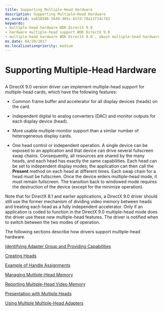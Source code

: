 ```yaml
---
title: Supporting Multiple-Head Hardware
description: Supporting Multiple-Head Hardware
ms.assetid: ea618586-3649-405c-b1fd-78a11f14c742
keywords:
- multiple-head hardware WDK DirectX 9.0
- hardware multiple-head support WDK DirectX 9.0
- multiple-head hardware WDK DirectX 9.0 , about multiple-head hardware
ms.date: 04/20/2017
ms.localizationpriority: medium
---
```


# Supporting Multiple-Head Hardware


## <span id="ddk_supporting_multiple_head_hardware_gg"></span><span id="DDK_SUPPORTING_MULTIPLE_HEAD_HARDWARE_GG"></span>


A DirectX 9.0 version driver can implement multiple-head support for multiple-head cards, which have the following features:

-   Common frame buffer and accelerator for all display devices (heads) on the card.

-   Independent digital to analog converters (DAC) and monitor outputs for each display device (head).

-   More usable multiple-monitor support than a similar number of heterogeneous display cards.

-   One head control or independent operation. A single device can be exposed to an application and that device can drive several fullscreen swap chains. Consequently, all resources are shared by the many heads, and each head has exactly the same capabilities. Each head can be set to independent display modes; the application can then call the **Present** method on each head at different times. Each swap chain for a head must be fullscreen. Once the device enters multiple-head mode, it must remain fullscreen. The transition back to windowed mode requires the destruction of the device (except for the minimize operation).

Note that for DirectX 8.1 and earlier applications, a DirectX 9.0 driver should still use the former mechanism of dividing video memory between heads and treating each head as a fully independent accelerator. Only if an application is coded to function in the DirectX 9.0 multiple-head mode does the driver use these new multiple-head features. The driver is notified when to switch between the two modes of operation.

The following sections describe how drivers support multiple-head hardware.

[Identifying Adapter Group and Providing Capabilities](identifying-adapter-group-and-providing-capabilities.md)

[Creating Heads](creating-heads.md)

[Example of Handle Assignments](example-of-handle-assignments.md)

[Managing Multiple-Head Memory](managing-multiple-head-memory.md)

[Reporting Multiple-Head Video Memory](reporting-multiple-head-video-memory.md)

[Presentation with Multiple Heads](presentation-with-multiple-heads.md)

[Using Multiple Multiple-Head Adapters](using-multiple-multiple-head-adapters.md)

 

 





